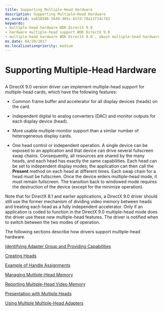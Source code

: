 ```yaml
---
title: Supporting Multiple-Head Hardware
description: Supporting Multiple-Head Hardware
ms.assetid: ea618586-3649-405c-b1fd-78a11f14c742
keywords:
- multiple-head hardware WDK DirectX 9.0
- hardware multiple-head support WDK DirectX 9.0
- multiple-head hardware WDK DirectX 9.0 , about multiple-head hardware
ms.date: 04/20/2017
ms.localizationpriority: medium
---
```


# Supporting Multiple-Head Hardware


## <span id="ddk_supporting_multiple_head_hardware_gg"></span><span id="DDK_SUPPORTING_MULTIPLE_HEAD_HARDWARE_GG"></span>


A DirectX 9.0 version driver can implement multiple-head support for multiple-head cards, which have the following features:

-   Common frame buffer and accelerator for all display devices (heads) on the card.

-   Independent digital to analog converters (DAC) and monitor outputs for each display device (head).

-   More usable multiple-monitor support than a similar number of heterogeneous display cards.

-   One head control or independent operation. A single device can be exposed to an application and that device can drive several fullscreen swap chains. Consequently, all resources are shared by the many heads, and each head has exactly the same capabilities. Each head can be set to independent display modes; the application can then call the **Present** method on each head at different times. Each swap chain for a head must be fullscreen. Once the device enters multiple-head mode, it must remain fullscreen. The transition back to windowed mode requires the destruction of the device (except for the minimize operation).

Note that for DirectX 8.1 and earlier applications, a DirectX 9.0 driver should still use the former mechanism of dividing video memory between heads and treating each head as a fully independent accelerator. Only if an application is coded to function in the DirectX 9.0 multiple-head mode does the driver use these new multiple-head features. The driver is notified when to switch between the two modes of operation.

The following sections describe how drivers support multiple-head hardware.

[Identifying Adapter Group and Providing Capabilities](identifying-adapter-group-and-providing-capabilities.md)

[Creating Heads](creating-heads.md)

[Example of Handle Assignments](example-of-handle-assignments.md)

[Managing Multiple-Head Memory](managing-multiple-head-memory.md)

[Reporting Multiple-Head Video Memory](reporting-multiple-head-video-memory.md)

[Presentation with Multiple Heads](presentation-with-multiple-heads.md)

[Using Multiple Multiple-Head Adapters](using-multiple-multiple-head-adapters.md)

 

 





